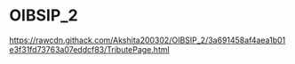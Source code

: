 # OIBSIP_2
https://rawcdn.githack.com/Akshita200302/OIBSIP_2/3a691458af4aea1b01e3f31fd73763a07eddcf83/TributePage.html
